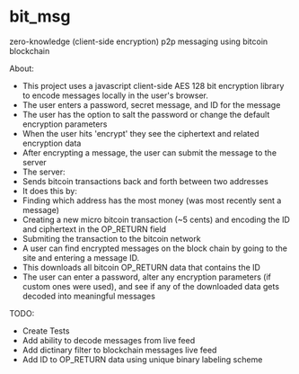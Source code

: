 # bit_msg
zero-knowledge (client-side encryption) p2p messaging using bitcoin blockchain

About:
- This project uses a javascript client-side AES 128 bit encryption library to encode messages locally in the user's browser. 
 - The user enters a password, secret message, and ID for the message
 - The user has the option to salt the password or change the default encryption parameters
 - When the user hits 'encrypt' they see the ciphertext and related encryption data
- After encrypting a message, the user can submit the message to the server
- The server:
 - Sends bitcoin transactions back and forth between two addresses
 - It does this by: 
  - Finding which address has the most money (was most recently sent a message)
  - Creating a new micro bitcoin transaction (~5 cents) and encoding the ID and ciphertext in the OP_RETURN field
  - Submiting the transaction to the bitcoin network
- A user can find encrypted messages on the block chain by going to the site and entering a message ID. 
 - This downloads all bitcoin OP_RETURN data that contains the ID
 - The user can enter a password, alter any encryption parameters (if custom ones were used), and see if any of the downloaded data gets decoded into meaningful messages

TODO:
 - Create Tests
 - Add ability to decode messages from live feed
 - Add dictinary filter to blockchain messages live feed 
 - Add ID to OP_RETURN data using unique binary labeling scheme

